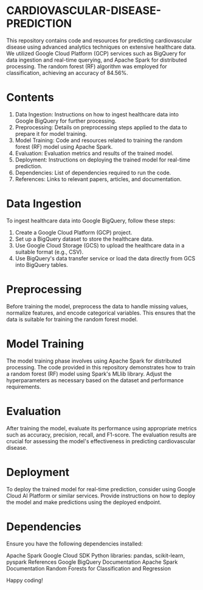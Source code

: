 # CARDIOVASCULAR-DISEASE-PREDICTION

This repository contains code and resources for predicting cardiovascular disease using advanced analytics techniques on extensive healthcare data. We utilized Google Cloud Platform (GCP) services such as BigQuery for data ingestion and real-time querying, and Apache Spark for distributed processing. The random forest (RF) algorithm was employed for classification, achieving an accuracy of 84.56%.

# Contents
1. Data Ingestion: Instructions on how to ingest healthcare data into Google BigQuery for further processing.
2. Preprocessing: Details on preprocessing steps applied to the data to prepare it for model training.
3. Model Training: Code and resources related to training the random forest (RF) model using Apache Spark.
4. Evaluation: Evaluation metrics and results of the trained model.
5. Deployment: Instructions on deploying the trained model for real-time prediction.
6. Dependencies: List of dependencies required to run the code.
7. References: Links to relevant papers, articles, and documentation.

# Data Ingestion
To ingest healthcare data into Google BigQuery, follow these steps:

1. Create a Google Cloud Platform (GCP) project.
2. Set up a BigQuery dataset to store the healthcare data.
3. Use Google Cloud Storage (GCS) to upload the healthcare data in a suitable format (e.g., CSV).
4. Use BigQuery's data transfer service or load the data directly from GCS into BigQuery tables.

# Preprocessing
Before training the model, preprocess the data to handle missing values, normalize features, and encode categorical variables. This ensures that the data is suitable for training the random forest model.

# Model Training
The model training phase involves using Apache Spark for distributed processing. The code provided in this repository demonstrates how to train a random forest (RF) model using Spark's MLlib library. Adjust the hyperparameters as necessary based on the dataset and performance requirements.

# Evaluation
After training the model, evaluate its performance using appropriate metrics such as accuracy, precision, recall, and F1-score. The evaluation results are crucial for assessing the model's effectiveness in predicting cardiovascular disease.

# Deployment
To deploy the trained model for real-time prediction, consider using Google Cloud AI Platform or similar services. Provide instructions on how to deploy the model and make predictions using the deployed endpoint.

# Dependencies
Ensure you have the following dependencies installed:

Apache Spark
Google Cloud SDK
Python libraries: pandas, scikit-learn, pyspark
References
Google BigQuery Documentation
Apache Spark Documentation
Random Forests for Classification and Regression

 
 Happy coding!

